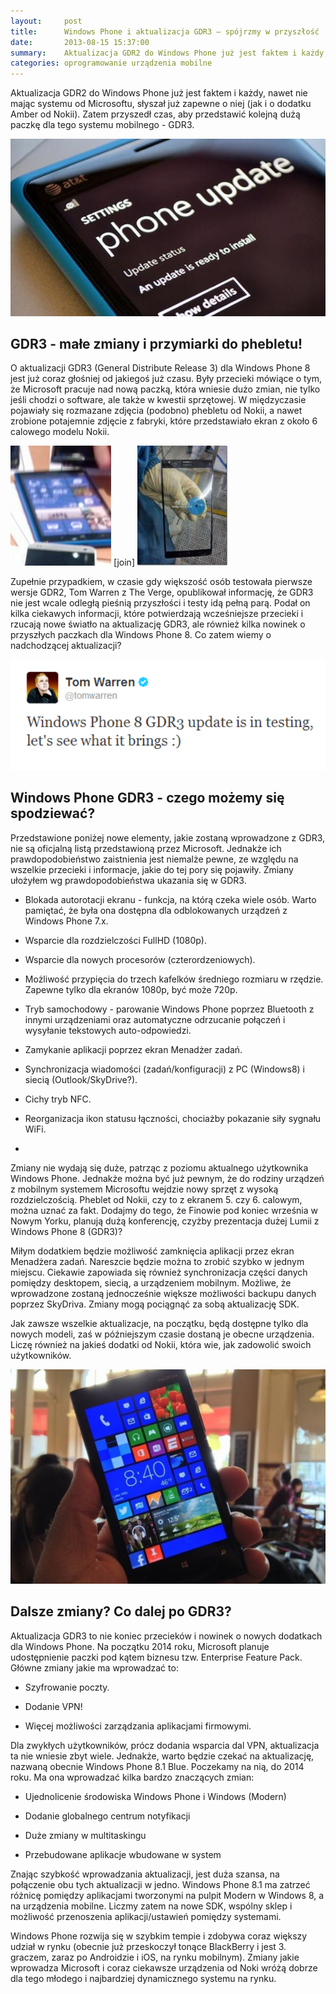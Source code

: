 ```yaml
---
layout:     post
title:      Windows Phone i aktualizacja GDR3 — spójrzmy w przyszłość
date:       2013-08-15 15:37:00
summary:    Aktualizacja GDR2 do Windows Phone już jest faktem i każdy, nawet nie mając systemu od Microsoftu, słyszał już zapewne o niej (jak i o dodatku Amber od Nokii). Zatem przyszedł czas, aby przedstawić kolejną dużą paczkę dla tego systemu mobilnego - GDR3. GDR3 - małe zmiany i przymiarki do phebletu!O aktualizacji GDR3 (General Distribute Release 3) dla Windows Phone 8 jest już coraz głośniej od jakie...
categories: oprogramowanie urządzenia mobilne
---
```




Aktualizacja GDR2 do Windows Phone już jest faktem i każdy, nawet nie mając systemu od Microsoftu, słyszał już zapewne o niej (jak i o dodatku Amber od Nokii). Zatem przyszedł czas, aby przedstawić kolejną dużą paczkę dla tego systemu mobilnego - GDR3. 



![desk](https://raw.githubusercontent.com/djfoxer/djfoxer.github.io/master/_img/2013-8-15-_83_/g_-_608x405_-_-_45708x20130815125334_0.jpg)



## GDR3 - małe zmiany i przymiarki do phebletu!


O aktualizacji GDR3 (General Distribute Release 3) dla Windows Phone 8 jest już coraz głośniej od jakiegoś już czasu. Były przecieki mówiące o tym, że Microsoft pracuje nad nową paczką, która wniesie dużo zmian, nie tylko jeśli chodzi o software, ale także w kwestii sprzętowej. W międzyczasie pojawiały się rozmazane zdjęcia (podobno) phebletu od Nokii, a nawet zrobione potajemnie zdjęcie z fabryki, które przedstawiało ekran z około 6 calowego modelu Nokii. 


![desk](https://raw.githubusercontent.com/djfoxer/djfoxer.github.io/master/_img/2013-8-15-_83_/g_-_288x192_-_-_45708x20130815125840_0.jpg)
[join]
![desk](https://raw.githubusercontent.com/djfoxer/djfoxer.github.io/master/_img/2013-8-15-_83_/g_-_288x192_-_-_45708x20130815130529_0.jpg)




Zupełnie przypadkiem, w czasie gdy większość osób testowała pierwsze wersje GDR2, Tom Warren z The Verge, opublikował informację, że GDR3 nie jest wcale odległą pieśnią przyszłości i testy idą pełną parą. Podał on kilka ciekawych informacji, które potwierdzają wcześniejsze przecieki i rzucają nowe światło na aktualizację GDR3, ale również kilka nowinek o przyszłych paczkach dla Windows Phone 8. Co zatem wiemy o nadchodzącej aktualizacji? 


![desk](https://raw.githubusercontent.com/djfoxer/djfoxer.github.io/master/_img/2013-8-15-_83_/g_-_608x405_-_-_45708x20130815125814_0.png)




## Windows Phone GDR3 - czego możemy się spodziewać?


Przedstawione poniżej nowe elementy, jakie zostaną wprowadzone z GDR3, nie są oficjalną listą przedstawioną przez Microsoft. Jednakże ich prawdopodobieństwo zaistnienia jest niemalże pewne, ze względu na wszelkie przecieki i informacje, jakie do tej pory się pojawiły. Zmiany ułożyłem wg prawdopodobieństwa ukazania się w GDR3.



  * Blokada autorotacji ekranu - funkcja, na którą czeka wiele osób. Warto pamiętać, że była ona dostępna dla odblokowanych urządzeń z Windows Phone 7.x.


  * Wsparcie dla rozdzielczości FullHD (1080p).


  * Wsparcie dla nowych procesorów (czterordzeniowych).


  * Możliwość przypięcia do trzech kafelków średniego rozmiaru w rzędzie. Zapewne tylko dla ekranów 1080p, być może 720p.


  * Tryb samochodowy - parowanie Windows Phone poprzez Bluetooth z innymi urządzeniami oraz automatyczne odrzucanie połączeń i wysyłanie tekstowych auto-odpowiedzi.


  * Zamykanie aplikacji poprzez ekran Menadżer zadań.


  * Synchronizacja wiadomości (zadań/konfiguracji) z PC (Windows8) i siecią (Outlook/SkyDrive?).


  * Cichy tryb NFC.


  * Reorganizacja ikon statusu łączności, chociażby pokazanie siły sygnału WiFi.


  * 



Zmiany nie wydają się duże, patrząc z poziomu aktualnego użytkownika Windows Phone. Jednakże można być już pewnym, że do rodziny urządzeń z mobilnym systemem Microsoftu wejdzie nowy sprzęt z wysoką rozdzielczością. Pheblet od Nokii, czy to z ekranem 5. czy 6. calowym, można uznać za fakt. Dodajmy do tego, że Finowie pod koniec września w Nowym Yorku, planują dużą konferencję, czyżby prezentacja dużej Lumii z Windows Phone 8 (GDR3)? 

Miłym dodatkiem będzie możliwość zamknięcia aplikacji przez ekran Menadżera zadań. Nareszcie będzie można to zrobić szybko w jednym miejscu. Ciekawie zapowiada się również synchronizacja części danych pomiędzy desktopem, siecią, a urządzeniem mobilnym. Możliwe, że wprowadzone zostaną jednocześnie większe możliwości backupu danych poprzez SkyDriva. Zmiany mogą pociągnąć za sobą aktualizację SDK.

Jak zawsze wszelkie aktualizacje, na początku, będą dostępne tylko dla nowych modeli, zaś w późniejszym czasie dostaną je obecne urządzenia. Liczę również na jakieś dodatki od Nokii, która wie, jak zadowolić swoich użytkowników.



![desk](https://raw.githubusercontent.com/djfoxer/djfoxer.github.io/master/_img/2013-8-15-_83_/g_-_608x405_-_-_45708x20130815125336_0.jpg)



## Dalsze zmiany? Co dalej po GDR3?


Aktualizacja GDR3 to nie koniec przecieków i nowinek o nowych dodatkach dla Windows Phone. Na początku 2014 roku, Microsoft planuje udostępnienie paczki pod kątem biznesu tzw. Enterprise Feature Pack. Główne zmiany jakie ma wprowadzać to:



  * Szyfrowanie poczty.


  * Dodanie VPN!


  * Więcej możliwości zarządzania aplikacjami firmowymi.



Dla zwykłych użytkowników, prócz dodania wsparcia dal VPN, aktualizacja ta nie wniesie zbyt wiele. Jednakże, warto będzie czekać na aktualizację, nazwaną obecnie Windows Phone 8.1 Blue. Poczekamy na nią, do 2014 roku. Ma ona wprowadzać kilka bardzo znaczących zmian:



  * Ujednolicenie środowiska Windows Phone i Windows (Modern)


  * Dodanie globalnego centrum notyfikacji


  * Duże zmiany w multitaskingu


  * Przebudowane aplikacje wbudowane w system



Znając szybkość wprowadzania aktualizacji, jest duża szansa, na połączenie obu tych aktualizacji w jedno. Windows Phone 8.1 ma zatrzeć różnicę pomiędzy aplikacjami tworzonymi na pulpit Modern w Windows 8, a na urządzenia mobilne. Liczmy zatem na nowe SDK, wspólny sklep i możliwość przenoszenia aplikacji/ustawień pomiędzy systemami.

Windows Phone rozwija się w szybkim tempie i zdobywa coraz większy udział w rynku (obecnie już przeskoczył tonące BlackBerry i jest 3. graczem, zaraz po Androidzie i iOS, na rynku mobilnym). Zmiany jakie wprowadza Microsoft i coraz ciekawsze urządzenia od Noki wróżą dobrze dla tego młodego i najbardziej dynamicznego systemu na rynku.

